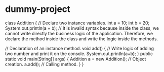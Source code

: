 # dummy-project

class Addition 
{ 
// Declare two instance variables. 
   int a = 10; 
   int b = 20; 
System.out.println(a + b); // It is invalid syntax because inside the class, we cannot write directly the business logic of the application. Therefore, we declare the method inside the class and write the logic inside the methods. 

// Declaration of an instance method. 
   void add()
   { 
  // Write logic of adding two number and print it on the console. 
     System.out.println(a+b); 
   }
public static void main(String[] args)
{
 Addition a = new Addition(); // Object creation.
 a.add(); // Calling method.
 }
}
